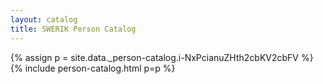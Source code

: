 ```yaml
---
layout: catalog
title: SWERIK Person Catalog
---
```

{% assign p = site.data._person-catalog.i-NxPcianuZHth2cbKV2cbFV %}
{% include person-catalog.html p=p %}

